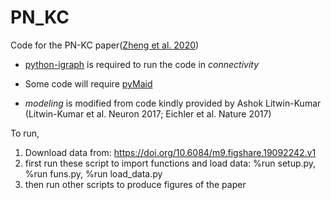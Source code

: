 # PN_KC

Code for the PN-KC paper([Zheng et al. 2020](https://doi.org/10.1101/2020.04.17.047167))

- [python-igraph](https://github.com/igraph/python-igraph) is required to run the code in *connectivity*

- Some code will require [pyMaid](https://github.com/schlegelp/pyMaid)

- *modeling* is modified from code kindly provided by Ashok Litwin-Kumar (Litwin-Kumar et al. Neuron 2017; Eichler et al. Nature 2017)

To run,
1. Download data from: https://doi.org/10.6084/m9.figshare.19092242.v1
2. first run these script to import functions and load data: %run setup.py, %run funs.py, %run load_data.py
3. then run other scripts to produce figures of the paper
